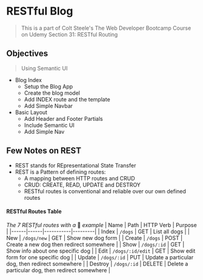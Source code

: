 # RESTful Blog
> This is a part of Colt Steele's The Web Developer Bootcamp Course on Udemy
> Section 31: RESTful Routing

## Objectives
> Using Semantic UI
- Blog Index
    - Setup the Blog App
    - Create the blog model
    - Add INDEX route and the template
    - Add Simple Navbar
- Basic Layout
    - Add Header and Footer Partials
    - Include Semantic UI
    - Add Simple Nav

## Few Notes on REST

- REST stands for REpresentational State Transfer
- REST is a Pattern of defining routes: 
    - A mapping between HTTP routes and CRUD
    - CRUD: CREATE, READ, UPDATE and DESTROY
    - RESTful routes is conventional and reliable over our own defined routes

#### RESTful Routes Table
*The 7 RESTful routes with a* :dog: *example*
| Name | Path | HTTP Verb | Purpose |
|------|------|-----------|---------|
| Index | ```/dogs``` | GET | List all dogs |
| New | ```/dogs/new``` | GET | Show new dog form |
| Create | ```/dogs``` | POST | Create a new dog then redirect somewhere |
| Show | ```/dogs/:id``` | GET | Show info about one specific dog |
| Edit | ```/dogs/:id/edit``` | GET | Show edit form for one specific dog |
| Update | ```/dogs/:id``` | PUT | Update a particular dog, then redirect somewhere |
| Destroy | ```/dogs/:id``` | DELETE | Delete a particular dog, then redirect somewhere |

